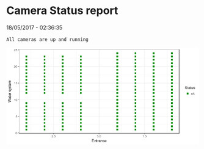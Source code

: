 Camera Status report
================
18/05/2017 - 02:36:35

    All cameras are up and running

![](camreport_files/figure-markdown_github/unnamed-chunk-2-1.png)
